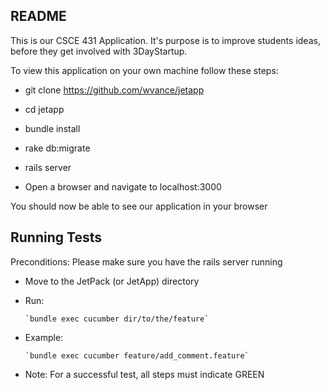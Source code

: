 ## README

This is our CSCE 431 Application. It's purpose is to improve students ideas, before they get involved with 3DayStartup.

To view this application on your own machine follow these steps:

* git clone https://github.com/wvance/jetapp

* cd jetapp

* bundle install

* rake db:migrate

* rails server

* Open a browser and navigate to localhost:3000

You should now be able to see our application in your browser


## Running Tests

Preconditions: Please make sure you have the rails server running

* Move to the JetPack (or JetApp) directory

* Run:

      `bundle exec cucumber dir/to/the/feature`

* Example: 

      `bundle exec cucumber feature/add_comment.feature`

* Note: For a successful test, all steps must indicate GREEN
